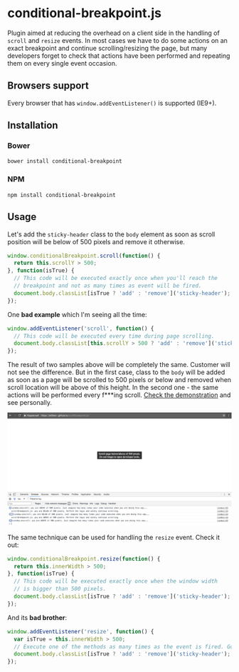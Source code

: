 # conditional-breakpoint.js

Plugin aimed at reducing the overhead on a client side in the handling of `scroll` and `resize` events. In most cases we have to do some actions on an exact breakpoint and continue scrolling/resizing the page, but many developers forget to check that actions have been performed and repeating them on every single event occasion.

## Browsers support

Every browser that has `window.addEventListener()` is supported (IE9+).

## Installation

### Bower

```shell
bower install conditional-breakpoint
```

### NPM

```shell
npm install conditional-breakpoint
```

## Usage

Let's add the `sticky-header` class to the `body` element as soon as scroll position will be below of 500 pixels and remove it otherwise.

```javascript
window.conditionalBreakpoint.scroll(function() {
  return this.scrollY > 500;
}, function(isTrue) {
  // This code will be executed exactly once when you'll reach the
  // breakpoint and not as many times as event will be fired.
  document.body.classList[isTrue ? 'add' : 'remove']('sticky-header');
});
```

One **bad example** which I'm seeing all the time:

```javascript
window.addEventListener('scroll', function() {
  // This code will be executed every time during page scrolling.
  document.body.classList[this.scrollY > 500 ? 'add' : 'remove']('sticky-header');
});
```

The result of two samples above will be completely the same. Customer will not see the difference. But in the first case, class to the `body` will be added as soon as a page will be scrolled to 500 pixels or below and removed when scroll location will be above of this height. In the second one - the same actions will be performed every f***ing scroll. [Check the demonstration](http://BR0kEN-.github.io/conditional-breakpoint.js) and see personally.

![Demonstration](docs/screenshots/demo.png)

The same technique can be used for handling the `resize` event. Check it out:

```javascript
window.conditionalBreakpoint.resize(function() {
  return this.innerWidth > 500;
}, function(isTrue) {
  // This code will be executed exactly once when the window width
  // is bigger than 500 pixels.
  document.body.classList[isTrue ? 'add' : 'remove']('sticky-header');
});
```

And its **bad brother**:

```javascript
window.addEventListener('resize', function() {
  var isTrue = this.innerWidth > 500;
  // Execute one of the methods as many times as the event is fired. Gosh...
  document.body.classList[isTrue ? 'add' : 'remove']('sticky-header');
});
```
